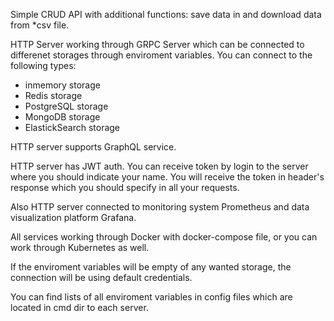 Simple CRUD API with additional functions: save data in and download data from *csv file.

HTTP Server working through GRPC Server which can be connected to differenet storages through enviroment variables.
You can connect to the following types:
- inmemory storage
- Redis storage
- PostgreSQL storage
- MongoDB storage
- ElastickSearch storage

HTTP server supports GraphQL service.

HTTP server has JWT auth. You can receive token by login to the server where you should indicate your name. You will receive the token in header's response which you should specify in all your requests.

Also HTTP server connected to monitoring system Prometheus and data visualization platform Grafana.

All services working through Docker with docker-compose file, or you can work through Kubernetes as well.

If the enviroment variables will be empty of any wanted storage, the connection will be using default credentials.

You can find lists of all enviroment variables in config files which are located in cmd dir to each server.
